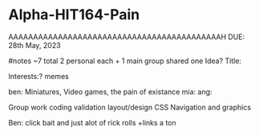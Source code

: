 # Alpha-HIT164-Pain
AAAAAAAAAAAAAAAAAAAAAAAAAAAAAAAAAAAAAAAAAAAH
DUE: 28th May, 2023

#notes
~7 total
2 personal each + 1 main group shared one
Idea?
Title:

Interests:? memes

ben: Miniatures, Video games, the pain of existance
mia:
ang:

Group work
coding validation
layout/design
CSS
Navigation and graphics

Ben: click bait and just alot of rick rolls +links a ton
